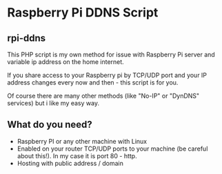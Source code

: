 # Raspberry Pi DDNS Script
## rpi-ddns 

This PHP script is my own method for issue with Raspberry Pi server and variable ip address on the home internet.

If you share access to your Raspberry pi by TCP/UDP port and your IP address changes every now and then - this script is for you.

Of course there are many other methods (like "No-IP" or "DynDNS" services) but i like my easy way.

What do you need?
-----

- Raspberry PI or any other machine with Linux
- Enabled on your router TCP/UDP ports to your machine (be careful about this!). In my case it is port 80 - http. 
- Hosting with public address / domain

